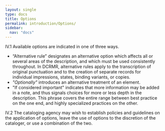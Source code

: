 ```yaml
---
layout: single
type: docs
title: Options
permalink: introduction/Options/
sidebar:
  nav: "docs"
---
```


<a name="IV.1">IV.1</a> Available options are indicated in one of three ways. 

* “Alternative rule” designates an alternative option which affects all or several areas of the description, and which must be used consistently throughout. In DCRMR, alternative rules apply to the transcription of original punctuation and to the creation of separate records for  individual impressions, states, binding variants, or copies. 
* *"Optionally"* introduces an alternative treatment of an element. 
* "If considered important" indicates that more information may be added in a note, and thus signals choices for more or less depth in the description. This phrase covers the entire range between best practice on the one end, and highly specialized practices on the other. 

<a name="IV.2">IV.2</a> The cataloging agency may wish to establish policies and guidelines on the application of options, leave the use of options to the discretion of the cataloger, or use a combination of the two.